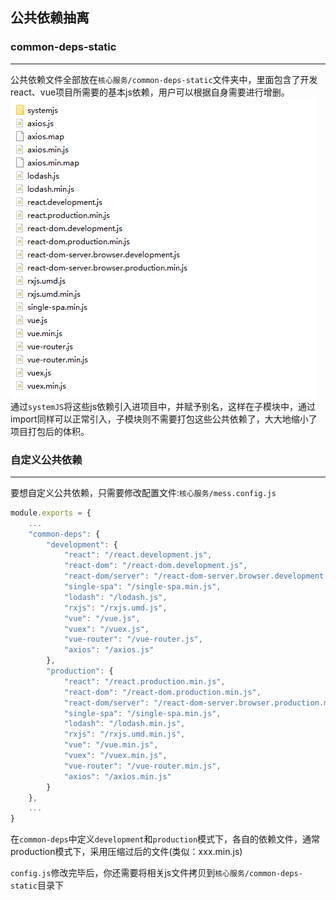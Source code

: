 ## 公共依赖抽离

### common-deps-static
***
公共依赖文件全部放在`核心服务/common-deps-static`文件夹中，里面包含了开发react、vue项目所需要的基本js依赖，用户可以根据自身需要进行增删。
![公共依赖模块](./common_deps.png)  
通过`systemJS`将这些js依赖引入进项目中，并赋予别名，这样在子模块中，通过import同样可以正常引入，子模块则不需要打包这些公共依赖了，大大地缩小了项目打包后的体积。

### 自定义公共依赖
***
要想自定义公共依赖，只需要修改配置文件:`核心服务/mess.config.js`

```js
module.exports = {
    ...
    "common-deps": {
        "development": {
            "react": "/react.development.js",
            "react-dom": "/react-dom.development.js",
            "react-dom/server": "/react-dom-server.browser.development.js",
            "single-spa": "/single-spa.min.js",
            "lodash": "/lodash.js",
            "rxjs": "/rxjs.umd.js",
            "vue": "/vue.js",
            "vuex": "/vuex.js",
            "vue-router": "/vue-router.js",
            "axios": "/axios.js"
        },
        "production": {
            "react": "/react.production.min.js",
            "react-dom": "/react-dom.production.min.js",
            "react-dom/server": "/react-dom-server.browser.production.min.js",
            "single-spa": "/single-spa.min.js",
            "lodash": "/lodash.min.js",
            "rxjs": "/rxjs.umd.min.js",
            "vue": "/vue.min.js",
            "vuex": "/vuex.min.js",
            "vue-router": "/vue-router.min.js",
            "axios": "/axios.min.js"
        }
    },
    ...
}
```  
在`common-deps`中定义`development`和`production`模式下，各自的依赖文件，通常production模式下，采用压缩过后的文件(类似：xxx.min.js)  

`config.js`修改完毕后，你还需要将相关js文件拷贝到`核心服务/common-deps-static`目录下